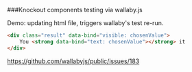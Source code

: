 ###Knockout components testing via wallaby.js

Demo: updating html file, triggers wallaby's test re-run.


```html
<div class="result" data-bind="visible: chosenValue">
    You <strong data-bind="text: chosenValue"></strong> it
</div>
```

https://github.com/wallabyjs/public/issues/183